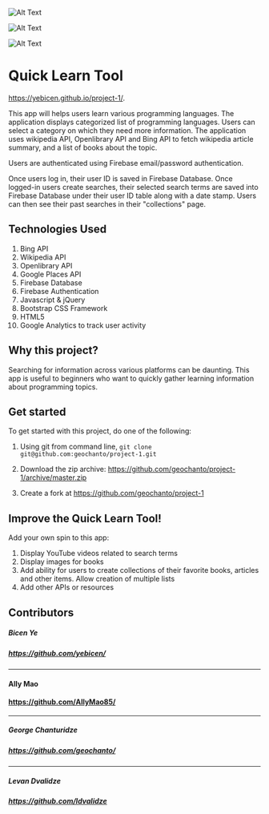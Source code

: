 ![Alt Text](Project1_a.gif)

![Alt Text](Project1_b.gif)

![Alt Text](Project1_c.gif)

# Quick Learn Tool
https://yebicen.github.io/project-1/.


This app will helps users learn various programming languages. The application displays categorized list of programming languages. Users can select a category on which they need more information. The application uses wikipedia API, Openlibrary API and Bing API to fetch wikipedia article summary, and a list of books about the topic. 

Users are authenticated using Firebase email/password authentication.

Once users log in, their user ID is saved in Firebase Database. Once logged-in users create searches, their selected search terms are saved into Firebase Database under their user ID table along with a date stamp. Users can then see their past searches in their "collections" page.

## Technologies Used
1. Bing API
2. Wikipedia API
3. Openlibrary API
4. Google Places API
5. Firebase Database
6. Firebase Authentication
7. Javascript & jQuery
8. Bootstrap CSS Framework
9. HTML5
10. Google Analytics to track user activity


## Why this project?
Searching for information across various platforms can be daunting. This app is useful to beginners who want to quickly gather learning information about programming topics.

## Get started
To get started with this project, do one of the following:

1. Using git from command line, `git clone git@github.com:geochanto/project-1.git` 

2. Download the zip archive: https://github.com/geochanto/project-1/archive/master.zip

3. Create a fork at https://github.com/geochanto/project-1

## Improve the Quick Learn Tool!
Add your own spin to this app:

1. Display YouTube videos related to search terms
2. Display images for books
3. Add ability for users to create collections of their favorite books, articles and other items. Allow creation of multiple lists
4. Add other APIs or resources

## Contributors

##### Bicen Ye
##### https://github.com/yebicen/
---
#### Ally Mao
#### https://github.com/AllyMao85/
---
##### George Chanturidze
##### https://github.com/geochanto/
---
##### Levan Dvalidze
##### https://github.com/ldvalidze
